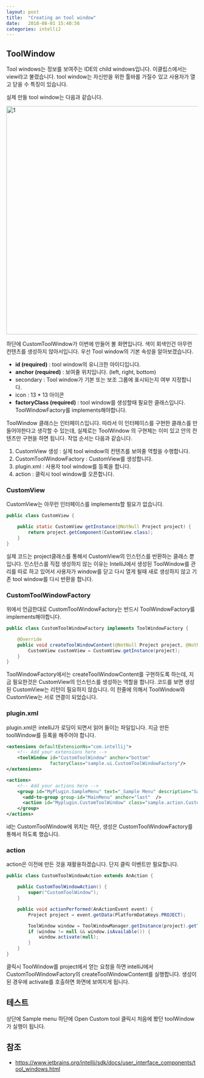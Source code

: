 ```yaml
---
layout: post
title:  "Creating an tool window"
date:   2018-08-01 15:40:56
categories: intelliJ
---
```

## ToolWindow
Tool windows는 정보를 보여주는 IDE의 child windows입니다. 이클립스에서는 view라고 불렸습니다. tool window는 자신만을 위한 툴바를 가질수 있고 사용자가 열고 닫을 수 특징이 있습니다.

실제 만들 tool window는 다음과 같습니다.

<img width="600" alt="1" src="https://user-images.githubusercontent.com/23305428/43493267-0771d4ac-9568-11e8-93c3-ec7a63bb2925.png">

하단에 CustomToolWindow가 이번에 만들어 볼 화면입니다. 색이 회색인건 아무런 컨텐츠를 생성하지 않아서입니다.
우선 Tool window의 기본 속성을 알아보겠습니다.
* **id (required)** : tool window의 유니크한 아이디입니다.
* **anchor (required)** : 보여줄 위치입니다. (left, right, bottom)
* secondary : Tool window가 기본 또는 보조 그룹에 표시되는지 여부 지정합니다.
* icon : 13 * 13 아이콘
* **factoryClass (required)** : tool window를 생성할때 필요한 클래스입니다. ToolWindowFactory를 implements해야합니다.

ToolWindow 클래스는 인터페이스입니다. 따라서 이 인터페이스를 구현한 클래스를 만들어야한다고 생각할 수 있는데, 실제로는 ToolWindow 의 구현체는 이미 있고 안의 컨텐츠만 구현을 하면 됩니다.
작업 순서는 다음과 같습니다.
1. CustomView 생성 : 실제 tool window의 컨텐츠를 보여줄 역할을 수행합니다.
2. CustomToolWindowFactory : CustomView를 생성합니다.
3. plugin.xml : 사용자 tool window를 등록을 합니다.
4. action : 클릭시 tool window를 오픈합니다.


### CustomView
CustomView는 아무런 인터페이스를 implements할 필요가 없습니다.

```java
public class CustomView {

    public static CustomView getInstance(@NotNull Project project) {
        return project.getComponent(CustomView.class);
    }
}
```
실제 코드는 project클래스를 통해서 CustomView의 인스턴스를 반환하는 클래스 뿐입니다.
인스턴스를 직접 생성하지 않는 이유는 IntelliJ에서 생성된 ToolWindow를 관리를 따로 하고 있어서 사용자가 window를 닫고 다시 열게 될때 새로 생성하지 않고 기존 tool window를 다시 반환을 합니다.

### CustomToolWindowFactory
위에서 언급한대로 CustomToolWindowFactory는 반드시 ToolWindowFactory를 implements해야합니다.

```java
public class CustomToolWindowFactory implements ToolWindowFactory {

    @Override
    public void createToolWindowContent(@NotNull Project project, @NotNull ToolWindow toolWindow) {
        CustomView customView = CustomView.getInstance(project);
    }
}
```
ToolWindowFactory에서는 createToolWindowContent를 구현하도록 하는데, 지금 필요한것은 CustomView의 인스턴스를 생성하는 역할을 합니다. 코드를 보면 생성된 CustomView는 리턴이 필요하지 않습니다. 이 한줄에 의해서 ToolWindow와 CustomView는 서로 연결이 되었습니다.

### plugin.xml
plugin.xml은 intelliJ가 로딩이 되면서 읽어 들이는 파일입니다.
지금 만든 toolWindow를 등록을 해주어야 합니다.
```xml
<extensions defaultExtensionNs="com.intellij">
    <!-- Add your extensions here -->
    <toolWindow id="CustomToolWindow" anchor="bottom"
                factoryClass="sample.ui.CustomToolWindowFactory"/>
</extensions>

<actions>
    <!-- Add your actions here -->
    <group id="MyPlugin.SampleMenu" text="_Sample Menu" description="Sample menu">
      <add-to-group group-id="MainMenu" anchor="last"  />
      <action id="Myplugin.CustomToolWindow" class="sample.action.CustomToolWindowAction" text="Open Custom tool" />
    </group>
</actions>
```
id는 CustomToolWindow에 위치는 하단, 생성은 CustomToolWindowFactory를 통해서 하도록 했습니다.

### action
action은 이전에 만든 것을 재활용하겠습니다. 단지 클릭 이벤트만 필요합니다.
```java
public class CustomToolWindowAction extends AnAction {

    public CustomToolWindowAction() {
        super("CustomToolWindow");
    }

    public void actionPerformed(AnActionEvent event) {
        Project project = event.getData(PlatformDataKeys.PROJECT);

        ToolWindow window = ToolWindowManager.getInstance(project).getToolWindow("CustomToolWindow");
        if (window != null && window.isAvailable()) {
            window.activate(null);
        }
    }
}
```
클릭시 ToolWindow를 project에서 얻는 요청을 하면 intelliJ에서 CustomToolWindowFactory의 createToolWindowContent를 실행합니다. 생성이 된 경우에 activate를 호출하면 화면에 보여지게 됩니다.

## 테스트
상단에 Sample menu 하단에 Open Custom tool 클릭시 처음에 봤던 toolWindow가 실행이 됩니다.

## 참조
* https://www.jetbrains.org/intellij/sdk/docs/user_interface_components/tool_windows.html

